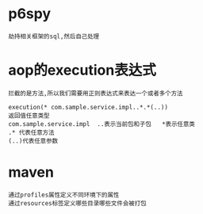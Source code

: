 # p6spy
    劫持相关框架的sql,然后自己处理
# aop的execution表达式
    拦截的是方法,所以我们需要用正则表达式来表达一个或者多个方法
    
    execution(* com.sample.service.impl..*.*(..))
    返回值任意类型
    com.sample.service.impl  ..表示当前包和子包   *表示任意类
    .* 代表任意方法
    (..)代表任意参数
# maven
    通过profiles属性定义不同环境下的属性
    通过resources标签定义哪些目录哪些文件会被打包